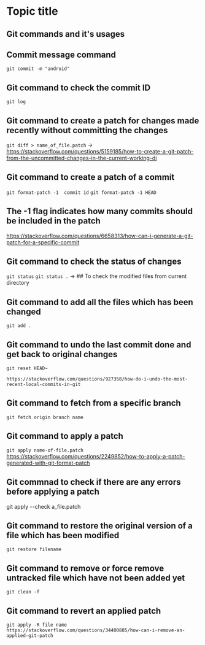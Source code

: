 # Topic title

## Git commands and it's usages 



## Commit message command
`git commit -m "android"`

## Git command to check the commit ID
`git log`

## Git command to create a patch for changes made recently without committing the changes
`git diff > name_of_file.patch` -> [https://stackoverflow.com/questions/5159185/how-to-create-a-git-patch-from-the-uncommitted-changes-in-the-current-working-di ](https://stackoverflow.com/a/15438863/22389280) 


## Git command to create a patch of a commit
`git format-patch -1  commit id`
`git format-patch -1 HEAD`
## The -1 flag indicates how many commits should be included in the patch
https://stackoverflow.com/questions/6658313/how-can-i-generate-a-git-patch-for-a-specific-commit 


## Git command to check the status of changes
`git status`
`git status .` -> ## To check the modified files from current directory

## Git command to add all the files which has been changed 
`git add .`

## Git command to undo the last commit done and get back to original changes 
`git reset HEAD~`

`https://stackoverflow.com/questions/927358/how-do-i-undo-the-most-recent-local-commits-in-git`

## Git command to fetch from a specific branch 
`git fetch origin branch name`


## Git command to apply a patch 
`git apply name-of-file.patch`
https://stackoverflow.com/questions/2249852/how-to-apply-a-patch-generated-with-git-format-patch

## Git commnad to check if there are any errors before applying a patch 
git apply --check a_file.patch

## Git command to restore the original version of a file which has been modified
`git restore filename`

## Git command to remove or force remove untracked file which have not been added yet 
`git clean -f`

## Git command to revert an applied patch 
`git apply -R file name`
`https://stackoverflow.com/questions/34400885/how-can-i-remove-an-applied-git-patch`
